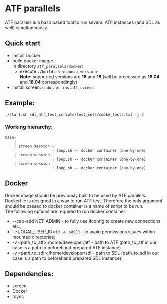 # ATF parallels

ATF parallels is a bash based tool to run several ATF instances (and SDL as well)
simultaneously.

## Quick start

* install Docker
* build docker image:<br>
In directory `atf_parallels/docker`:
    * execute `./build.sh <ubuntu_version>`<br>
    <b>Note:</b> supported versions are <b>16</b> and <b>18</b> (will be processed as <b>16.04</b> and <b>18.04</b> correspondingly)
* install screen: `sudo apt install screen`

## Example:
    ./start.sh sdl_atf_test_scripts/test_sets/smoke_tests.txt -j 3

### Working hierarchy:
```
main-
    |
    | screen session -
                     | loop.sh -- docker container (one-by-one)
    | screen session -
                     | loop.sh -- docker container (one-by-one)
    | screen session -
                     | loop.sh -- docker container (one-by-one)
```

## Docker

Docker image should be previously built to be used by ATF parallels.<br>
Dockerfile is designed in a way to run ATF test. Therefore the only argument should be passed to docker container is a name of script to be run.<br>
The following options are required to run docker container:
* --cap-add NET_ADMIN - to fully use ifconfig to create new connections etc.;
* -e LOCAL_USER_ID=`id -u $USER` - to avoid permissions issues within mounted directories;
* -v <path_to_atf>:/home/developer/atf - path to ATF (path_to_atf in our case is a path to beforehand prepared ATF instance)
* -v <path_to_sdl>:/home/developer/sdl - path to SDL (path_to_sdl in our case is a path to beforehand prepared SDL instance).

## Dependencies:
 - screen
 - Docker
 - rsync

